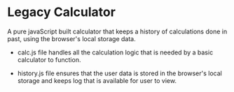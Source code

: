 # Legacy Calculator

A pure javaScript built calculator that keeps a history of calculations done in past, using the browser's local storage data.

- calc.js file handles all the calculation logic that is needed by a basic calculator to function. 

- history.js file ensures that the user data is stored in the browser's local storage and keeps log that is available for user to view.

